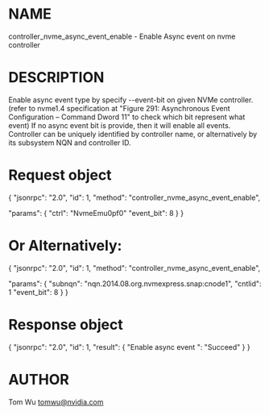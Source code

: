 # NAME

controller_nvme_async_event_enable - Enable Async event on nvme controller

# DESCRIPTION

Enable async event type by specify --event-bit on given NVMe controller.
(refer to nvme1.4 specification at "Figure 291: Asynchronous Event
Configuration – Command Dword 11" to check which bit represent what event)
If no async event bit is provide, then it will enable all events.
Controller can be uniquely identified by controller name,
or alternatively by its subsystem NQN and controller ID.

# Request object

{
  "jsonrpc": "2.0",
  "id": 1,
  "method": "controller_nvme_async_event_enable",

  "params": {
    "ctrl": "NvmeEmu0pf0"
    "event_bit": 8
  }
}

 # Or Alternatively:

{
  "jsonrpc": "2.0",
  "id": 1,
  "method": "controller_nvme_async_event_enable",

  "params": {
    "subnqn": "nqn.2014.08.org.nvmexpress.snap:cnode1",
    "cntlid": 1
    "event_bit": 8
  }
}

# Response object

{
  "jsonrpc": "2.0",
  "id": 1,
  "result": {
    "Enable async event ": "Succeed"
  }
}


# AUTHOR

Tom Wu <tomwu@nvidia.com>
